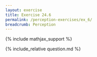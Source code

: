 ```yaml
---
layout: exercise
title: Exercise 24.6
permalink: /perception-exercises/ex_6/
breadcrumb: Perception
---
```


{% include mathjax_support %}

<div><i class="arrow-up loader" data-chapter="perception-exercises" data-exercise="ex_6" data-rating="0"></i></div>
{% include_relative question.md %}
